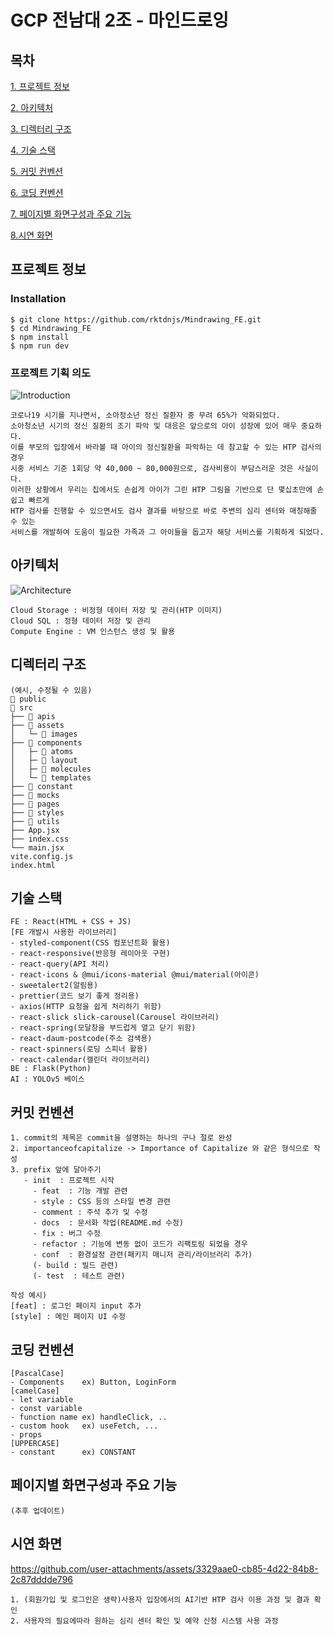 # GCP 전남대 2조 - 마인드로잉

## 목차

[1. 프로젝트 정보](#프로젝트-정보)

[2. 아키텍처](#아키텍처)

[3. 디렉터리 구조](#디렉터리-구조)

[4. 기술 스택](#기술-스택)

[5. 커밋 컨벤션](#커밋-컨벤션)

[6. 코딩 컨벤션](#코딩-컨벤션)

[7. 페이지별 화면구성과 주요 기능](#페이지별-화면구성과-주요-기능)

[8.시연 화면](#시연-화면)

## 프로젝트 정보

### Installation

```
$ git clone https://github.com/rktdnjs/Mindrawing_FE.git
$ cd Mindrawing_FE
$ npm install
$ npm run dev
```

### 프로젝트 기획 의도

![Introduction](https://github.com/user-attachments/assets/9fa17aa0-a523-4f6d-8af6-518f6d52f0ef)

```
코로나19 시기를 지나면서, 소아청소년 정신 질환자 중 무려 65%가 악화되었다.
소아청소년 시기의 정신 질환의 조기 파악 및 대응은 앞으로의 아이 성장에 있어 매우 중요하다.
이를 부모의 입장에서 바라볼 때 아이의 정신질환을 파악하는 데 참고할 수 있는 HTP 검사의 경우
시중 서비스 기준 1회당 약 40,000 ~ 80,000원으로, 검사비용이 부담스러운 것은 사실이다.
이러한 상황에서 우리는 집에서도 손쉽게 아이가 그린 HTP 그림을 기반으로 단 몇십초만에 손쉽고 빠르게
HTP 검사를 진행할 수 있으면서도 검사 결과를 바탕으로 바로 주변의 심리 센터와 매칭해줄 수 있는
서비스를 개발하여 도움이 필요한 가족과 그 아이들을 돕고자 해당 서비스를 기획하게 되었다.
```

## 아키텍처

![Architecture](https://github.com/user-attachments/assets/821dd173-d065-45f7-90ad-eaff78663e75)

```
Cloud Storage : 비정형 데이터 저장 및 관리(HTP 이미지)
Cloud SQL : 정형 데이터 저장 및 관리 
Compute Engine : VM 인스턴스 생성 및 활용 
```

## 디렉터리 구조

```
(예시, 수정될 수 있음)
📁 public
📁 src
├── 📁 apis
├── 📁 assets
│   └─ 📁 images
├── 📁 components
│   ├─ 📁 atoms
│   ├─ 📁 layout
│   ├─ 📁 molecules
│   └─ 📁 templates
├── 📁 constant
├── 📁 mocks
├── 📁 pages
├── 📁 styles
├── 📁 utils
├── App.jsx
├── index.css
└── main.jsx
vite.config.js
index.html
```

## 기술 스택

```
FE : React(HTML + CSS + JS)
[FE 개발시 사용한 라이브러리]
- styled-component(CSS 컴포넌트화 활용) 
- react-responsive(반응형 레이아웃 구현) 
- react-query(API 처리) 
- react-icons & @mui/icons-material @mui/material(아이콘) 
- sweetalert2(알림용) 
- prettier(코드 보기 좋게 정리용)
- axios(HTTP 요청을 쉽게 처리하기 위함)
- react-slick slick-carousel(Carousel 라이브러리)
- react-spring(모달창을 부드럽게 열고 닫기 위함)
- react-daum-postcode(주소 검색용)
- react-spinners(로딩 스피너 활용)
- react-calendar(캘린더 라이브러리)
BE : Flask(Python)
AI : YOLOv5 베이스
```

## 커밋 컨벤션

```
1. commit의 제목은 commit을 설명하는 하나의 구나 절로 완성
2. importanceofcapitalize -> Importance of Capitalize 와 같은 형식으로 작성
3. prefix 앞에 달아주기
   - init  : 프로젝트 시작
	 - feat  : 기능 개발 관련
	 - style : CSS 등의 스타일 변경 관련
	 - comment : 주석 추가 및 수정
	 - docs  : 문서화 작업(README.md 수정)
	 - fix : 버그 수정
	 - refactor : 기능에 변동 없이 코드가 리팩토링 되었을 경우
	 - conf  : 환경설정 관련(패키지 매니저 관리/라이브러리 추가)
	 (- build : 빌드 관련)
	 (- test  : 테스트 관련)

작성 예시) 
[feat] : 로그인 페이지 input 추가
[style] : 메인 페이지 UI 수정
```

## 코딩 컨벤션

```
[PascalCase]
- Components    ex) Button, LoginForm
[camelCase]
- let variable
- const variable
- function name ex) handleClick, ..
- custom hook   ex) useFetch, ...
- props
[UPPERCASE]
- constant      ex) CONSTANT
```

## 페이지별 화면구성과 주요 기능

```
(추후 업데이트)
```

## 시연 화면

https://github.com/user-attachments/assets/3329aae0-cb85-4d22-84b8-2c87dddde796

```
1. (회원가입 및 로그인은 생략)사용자 입장에서의 AI기반 HTP 검사 이용 과정 및 결과 확인
2. 사용자의 필요에따라 원하는 심리 센터 확인 및 예약 신청 시스템 사용 과정
```
